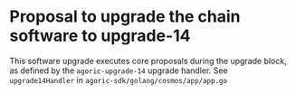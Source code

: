 # Proposal to upgrade the chain software to upgrade-14

This software upgrade executes core proposals during the upgrade block, as
defined by the `agoric-upgrade-14` upgrade handler. See `upgrade14Handler` in
`agoric-sdk/golang/cosmos/app/app.go`